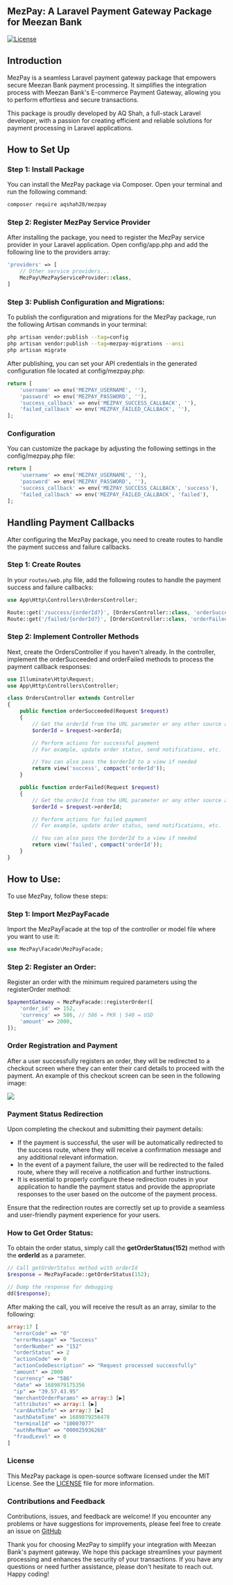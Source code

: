 ## MezPay: A Laravel Payment Gateway Package for Meezan Bank

[![License](https://img.shields.io/badge/License-MIT-blue.svg)](https://github.com/aqshah20/mezpay/blob/master/LICENSE)

## Introduction

MezPay is a seamless Laravel payment gateway package that empowers secure Meezan Bank payment processing. It simplifies the integration process with Meezan Bank's E-commerce Payment Gateway, allowing you to perform effortless and secure transactions.

This package is proudly developed by AQ Shah, a full-stack Laravel developer, with a passion for creating efficient and reliable solutions for payment processing in Laravel applications.

## How to Set Up

### Step 1: Install Package

You can install the MezPay package via Composer. Open your terminal and run the following command:

```bash
composer require aqshah20/mezpay
```

### Step 2: Register MezPay Service Provider
After installing the package, you need to register the MezPay service provider in your Laravel application. Open config/app.php and add the following line to the providers array:

```php
'providers' => [
    // Other service providers...
    MezPay\MezPayServiceProvider::class,
]
```

### Step 3: Publish Configuration and Migrations:
To publish the configuration and migrations for the MezPay package, run the following Artisan commands in your terminal:

```bash
php artisan vendor:publish --tag=config
php artisan vendor:publish --tag=mezpay-migrations --ansi
php artisan migrate
```
After publishing, you can set your API credentials in the generated configuration file located at config/mezpay.php:

```php
return [
    'username' => env('MEZPAY_USERNAME', ''),
    'password' => env('MEZPAY_PASSWORD', ''),
    'success_callback' => env('MEZPAY_SUCCESS_CALLBACK', ''),
    'failed_callback' => env('MEZPAY_FAILED_CALLBACK', ''),
];
```
### Configuration
You can customize the package by adjusting the following settings in the config/mezpay.php file:

```php
return [
    'username' => env('MEZPAY_USERNAME', ''),
    'password' => env('MEZPAY_PASSWORD', ''),
    'success_callback' => env('MEZPAY_SUCCESS_CALLBACK', 'success'),
    'failed_callback' => env('MEZPAY_FAILED_CALLBACK', 'failed'),
];
```
## Handling Payment Callbacks

After configuring the MezPay package, you need to create routes to handle the payment success and failure callbacks.

### Step 1: Create Routes

In your `routes/web.php` file, add the following routes to handle the payment success and failure callbacks:

```php
use App\Http\Controllers\OrdersController;

Route::get('/success/{orderId?}', [OrdersController::class, 'orderSucceeded'])->name('success');
Route::get('/failed/{orderId?}', [OrdersController::class, 'orderFailed'])->name('failed');
```
### Step 2: Implement Controller Methods
Next, create the OrdersController if you haven't already. In the controller, implement the orderSucceeded and orderFailed methods to process the payment callback responses:

```php
use Illuminate\Http\Request;
use App\Http\Controllers\Controller;

class OrdersController extends Controller
{
    public function orderSucceeded(Request $request)
    {
        // Get the orderId from the URL parameter or any other source as needed
        $orderId = $request->orderId;

        // Perform actions for successful payment
        // For example, update order status, send notifications, etc.

        // You can also pass the $orderId to a view if needed
        return view('success', compact('orderId'));
    }

    public function orderFailed(Request $request)
    {
        // Get the orderId from the URL parameter or any other source as needed
        $orderId = $request->orderId;

        // Perform actions for failed payment
        // For example, update order status, send notifications, etc.

        // You can also pass the $orderId to a view if needed
        return view('failed', compact('orderId'));
    }
}

```


## How to Use:
To use MezPay, follow these steps:

### Step 1: Import MezPayFacade
Import the MezPayFacade at the top of the controller or model file where you want to use it:
```php
use MezPay\Facade\MezPayFacade;
```

### Step 2: Register an Order:
Register an order with the minimum required parameters using the registerOrder method:
```php
$paymentGateway = MezPayFacade::registerOrder([
    'order_id' => 152,
    'currency' => 586, // 586 = PKR | 540 = USD
    'amount' => 2000,
]);
```

### Order Registration and Payment
After a user successfully registers an order, they will be redirected to a checkout screen where they can enter their card details to proceed with the payment. An example of this checkout screen can be seen in the following image: 

<img src="https://aqssoft.com/mezpay/images/checkout.png"  />


### Payment Status Redirection
Upon completing the checkout and submitting their payment details:

- If the payment is successful, the user will be automatically redirected to the success route, where they will receive a confirmation message and any additional relevant information.
- In the event of a payment failure, the user will be redirected to the failed route, where they will receive a notification and further instructions.
- It is essential to properly configure these redirection routes in your application to handle the payment status and provide the appropriate responses to the user based on the outcome of the payment process.

Ensure that the redirection routes are correctly set up to provide a seamless and user-friendly payment experience for your users.


### How to Get Order Status:
To obtain the order status, simply call the  **getOrderStatus(152)**  method with the  **orderId** as a parameter.
```php
// Call getOrderStatus method with orderId
$response = MezPayFacade::getOrderStatus(152);

// Dump the response for debugging
dd($response);
```

After making the call, you will receive the result as an array, similar to the following:
```php
array:17 [
  "errorCode" => "0"
  "errorMessage" => "Success"
  "orderNumber" => "152"
  "orderStatus" => 2
  "actionCode" => 0
  "actionCodeDescription" => "Request processed successfully"
  "amount" => 2000
  "currency" => "586"
  "date" => 1689879175356
  "ip" => "39.57.43.95"
  "merchantOrderParams" => array:3 [▶]
  "attributes" => array:1 [▶]
  "cardAuthInfo" => array:3 [▶]
  "authDateTime" => 1689879256478
  "terminalId" => "10007077"
  "authRefNum" => "000025936268"
  "fraudLevel" => 0
]
```





### License
This MezPay package is open-source software licensed under the MIT License. See the [LICENSE](https://github.com/spatie/laravel-permission/blob/main/LICENSE.md) file for more information.
### Contributions and Feedback
Contributions, issues, and feedback are welcome! If you encounter any problems or have suggestions for improvements, please feel free to create an issue on  [GitHub](https://github.com)

Thank you for choosing MezPay to simplify your integration with Meezan Bank's payment gateway. We hope this package streamlines your payment processing and enhances the security of your transactions. If you have any questions or need further assistance, please don't hesitate to reach out. Happy coding!













